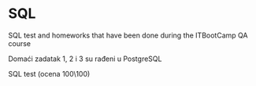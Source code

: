 # SQL
SQL test and homeworks that have been done during the ITBootCamp QA course

Domaći zadatak 1, 2 i 3 su rađeni u PostgreSQL

SQL test (ocena 100\100)
